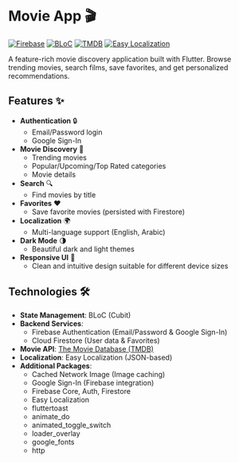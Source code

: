 # Movie App 🎬

[![Firebase](https://img.shields.io/badge/Firebase-039BE5?style=for-the-badge&logo=Firebase&logoColor=white)](https://firebase.google.com/)
[![BLoC](https://img.shields.io/badge/BLoC-02569B?style=for-the-badge&logo=bloc&logoColor=white)](https://bloclibrary.dev/)
[![TMDB](https://img.shields.io/badge/TMDB-01D277?style=for-the-badge&logo=themoviedatabase&logoColor=white)](https://www.themoviedb.org/)
[![Easy Localization](https://img.shields.io/badge/Localization-0175C2?style=for-the-badge&logo=flutter&logoColor=white)](https://pub.dev/packages/easy_localization)

A feature-rich movie discovery application built with Flutter. Browse trending movies, search films, save favorites, and get personalized recommendations.

## Features ✨

- **Authentication** 🔒
  - Email/Password login
  - Google Sign-In
- **Movie Discovery** 🎥
  - Trending movies
  - Popular/Upcoming/Top Rated categories
  - Movie details
- **Search** 🔍
  - Find movies by title
- **Favorites** ❤️
  - Save favorite movies (persisted with Firestore)
- **Localization** 🌍
  - Multi-language support (English, Arabic)
- **Dark Mode** 🌗
  - Beautiful dark and light themes
- **Responsive UI** 📱
  - Clean and intuitive design suitable for different device sizes

## Technologies 🛠️

- **State Management**: BLoC (Cubit)
- **Backend Services**: 
  - Firebase Authentication (Email/Password & Google Sign-In)
  - Cloud Firestore (User data & Favorites)
- **Movie API**: [The Movie Database (TMDB)](https://www.themoviedb.org/)
- **Localization**: Easy Localization (JSON-based)
- **Additional Packages**:
  - Cached Network Image (Image caching)
  - Google Sign-In (Firebase integration)
  - Firebase Core, Auth, Firestore
  - Easy Localization
  - fluttertoast
  - animate_do
  - animated_toggle_switch
  - loader_overlay
  - google_fonts
  - http

